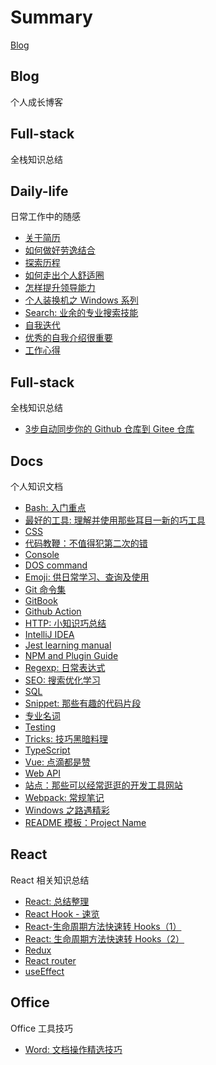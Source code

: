 # Summary

[Blog](README.md)

## Blog
个人成长博客


## Full-stack
全栈知识总结


## Daily-life
日常工作中的随感

* [关于简历](/daily-life/AboutResume.md)
* [如何做好劳逸结合](/daily-life/CombineExertionAndRest.md)
* [探索历程](/daily-life/Explore.md)
* [如何走出个人舒适圈](/daily-life/GetOutOfYourComfortZone.md)
* [怎样提升领导能力](/daily-life/HowToHaveLeadership.md)
* [个人装换机之 Windows 系列](/daily-life/InstallSystem-windows.md)
* [Search: 业余的专业搜索技能](/daily-life/Search.md)
* [自我迭代](/daily-life/SelfReview.md)
* [优秀的自我介绍很重要](/daily-life/TheImportantOfSelfIntroduction.md)
* [工作心得](/daily-life/WorkExperience.md)

## Full-stack
全栈知识总结

* [3步自动同步你的 Github 仓库到 Gitee 仓库](/full-stack/Share/SyncGithubToGitee.md)

## Docs
个人知识文档

* [Bash: 入门重点](/full-stack/docs/Bash.md)
* [最好的工具: 理解并使用那些耳目一新的巧工具](/full-stack/docs/BestTools.md)
* [CSS](/full-stack/docs/CSS.md)
* [代码教鞭：不值得犯第二次的错](/full-stack/docs/CodeTips.md)
* [Console](/full-stack/docs/Console.md)
* [DOS command](/full-stack/docs/Dos.md)
* [Emoji: 供日常学习、查询及使用](/full-stack/docs/Emoji.md)
* [Git 命令集](/full-stack/docs/Git.md)
* [GitBook](/full-stack/docs/GitBook.md)
* [Github Action](/full-stack/docs/GitHubAction.md)
* [HTTP: 小知识巧总结](/full-stack/docs/HTTP.md)
* [IntelliJ IDEA](/full-stack/docs/IntelliJ-IDEA.md)
* [Jest learning manual](/full-stack/docs/Jest.md)
* [NPM and Plugin Guide](/full-stack/docs/NPM.md)
* [Regexp: 日常表达式](/full-stack/docs/Regexp.md)
* [SEO: 搜索优化学习](/full-stack/docs/SEO.md)
* [SQL](/full-stack/docs/SQL.md)
* [Snippet: 那些有趣的代码片段](/full-stack/docs/Snippet.md)
* [专业名词](/full-stack/docs/TechTerms.md)
* [Testing](/full-stack/docs/Testing.md)
* [Tricks: 技巧黑暗料理](/full-stack/docs/Tricks.md)
* [TypeScript](/full-stack/docs/TypeScript.md)
* [Vue: 点滴都是赞](/full-stack/docs/Vue.md)
* [Web API](/full-stack/docs/WebAPI.md)
* [站点：那些可以经常逛逛的开发工具网站](/full-stack/docs/WebSite.md)
* [Webpack: 常规笔记](/full-stack/docs/Webpack.md)
* [Windows 之路遇精彩](/full-stack/docs/Windows.md)
* [README 模板：Project Name](/full-stack/project/ReadMeTemplatePackage.md)

## React
React 相关知识总结

* [React: 总结整理](/full-stack/react/React.md)
* [React Hook - 速览](/full-stack/react/ReactHook.md)
* [React-生命周期方法快速转 Hooks（1）](/full-stack/react/ReactLifeCycleToHooks1.md)
* [React: 生命周期方法快速转 Hooks（2）](/full-stack/react/ReactLifeCycleToHooks2.md)
* [Redux](/full-stack/react/Redux.md)
* [React router](/full-stack/react/Router.md)
* [useEffect](/full-stack/react/useEffect.md)

## Office
Office 工具技巧

* [Word: 文档操作精选技巧](/office/Word.md)
